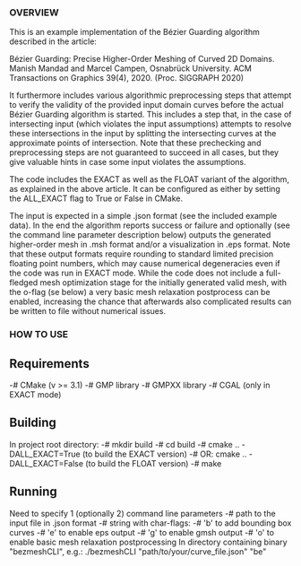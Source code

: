 ### OVERVIEW

This is an example implementation of the Bézier Guarding algorithm described in the article:

Bézier Guarding: Precise Higher-Order Meshing of Curved 2D Domains.
Manish Mandad and Marcel Campen, Osnabrück University.
ACM Transactions on Graphics 39(4), 2020. (Proc. SIGGRAPH 2020)

It furthermore includes various algorithmic preprocessing steps that attempt to verify the validity of the provided input domain curves before the actual Bézier Guarding algorithm is started. This includes a step that, in the case of intersecting input (which violates the input assumptions) attempts to resolve these intersections in the input by splitting the intersecting curves at the approximate points of intersection. Note that these prechecking and preprocessing steps are not guaranteed to succeed in all cases, but they give valuable hints in case some input violates the assumptions.

The code includes the EXACT as well as the FLOAT variant of the algorithm, as explained in the above article. It can be configured as either by setting the ALL_EXACT flag to True or False in CMake.

The input is expected in a simple .json format (see the included example data). In the end the algorithm reports success or failure and optionally (see the command line parameter description below) outputs the generated higher-order mesh in .msh format and/or a visualization in .eps format. Note that these output formats require rounding to standard limited precision floating point numbers, which may cause numerical degeneracies even if the code was run in EXACT mode. While the code does not include a full-fledged mesh optimization stage for the initially generated valid mesh, with the o-flag (se below) a very basic mesh relaxation postprocess can be enabled, increasing the chance that afterwards also complicated results can be written to file without numerical issues.



### HOW TO USE

## Requirements

-# CMake (v >= 3.1)
-# GMP library
-# GMPXX library
-# CGAL (only in EXACT mode)

## Building

In project root directory:
-# mkdir build
-# cd build
-# cmake .. -DALL_EXACT=True (to build the EXACT version)
-# OR: cmake .. -DALL_EXACT=False (to build the FLOAT version)
-# make

## Running

Need to specify 1 (optionally 2) command line parameters
  -# path to the input file in .json format
  -# string with char-flags:
     -# 'b' to add bounding box curves
     -# 'e' to enable eps output
     -# 'g' to enable gmsh output
     -# 'o' to enable basic mesh relaxation postprocessing
In directory containing binary "bezmeshCLI", e.g.:
./bezmeshCLI "path/to/your/curve_file.json" "be"

